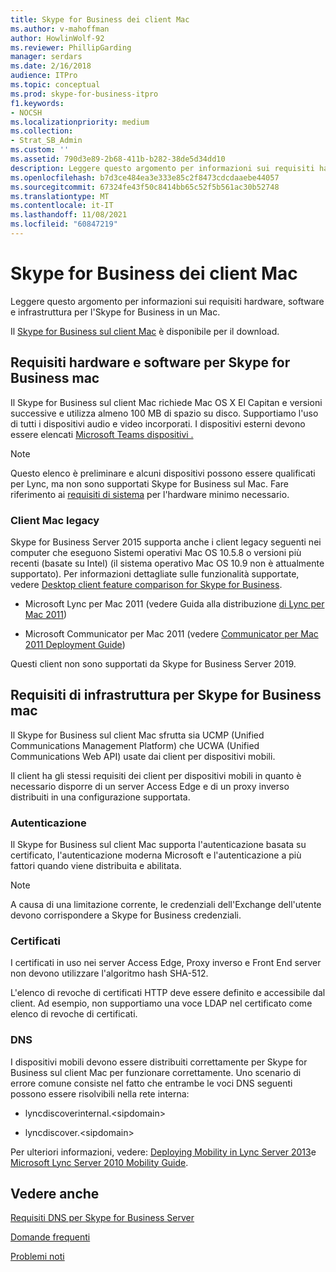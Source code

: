 ```yaml
---
title: Skype for Business dei client Mac
ms.author: v-mahoffman
author: HowlinWolf-92
ms.reviewer: PhillipGarding
manager: serdars
ms.date: 2/16/2018
audience: ITPro
ms.topic: conceptual
ms.prod: skype-for-business-itpro
f1.keywords:
- NOCSH
ms.localizationpriority: medium
ms.collection:
- Strat_SB_Admin
ms.custom: ''
ms.assetid: 790d3e89-2b68-411b-b282-38de5d34dd10
description: Leggere questo argomento per informazioni sui requisiti hardware, software e infrastruttura per l'Skype for Business in un Mac.
ms.openlocfilehash: b7d3ce484ea3e333e85c2f8473cdcdaaebe44057
ms.sourcegitcommit: 67324fe43f50c8414bb65c52f5b561ac30b52748
ms.translationtype: MT
ms.contentlocale: it-IT
ms.lasthandoff: 11/08/2021
ms.locfileid: "60847219"
---
```

# <a name="skype-for-business-on-mac-client-requirements"></a>Skype for Business dei client Mac
 
Leggere questo argomento per informazioni sui requisiti hardware, software e infrastruttura per l'Skype for Business in un Mac.
  
Il [Skype for Business sul client Mac](https://products.office.com/skype-for-business/download-app?tab=tabs-3#Mac) è disponibile per il download.
  
## <a name="hardware-and-software-requirements-for-skype-for-business-on-mac"></a>Requisiti hardware e software per Skype for Business mac

Il Skype for Business sul client Mac richiede Mac OS X El Capitan e versioni successive e utilizza almeno 100 MB di spazio su disco. Supportiamo l'uso di tutti i dispositivi audio e video incorporati. I dispositivi esterni devono essere elencati [Microsoft Teams dispositivi .](https://www.microsoft.com/microsoft-teams/across-devices/devices) 
  
> [!NOTE]
> Questo elenco è preliminare e alcuni dispositivi possono essere qualificati per Lync, ma non sono supportati Skype for Business sul Mac. Fare riferimento ai [requisiti di sistema](https://products.office.com/office-system-requirements) per l'hardware minimo necessario.
  
### <a name="legacy-mac-clients"></a>Client Mac legacy

Skype for Business Server 2015 supporta anche i client legacy seguenti nei computer che eseguono Sistemi operativi Mac OS 10.5.8 o versioni più recenti (basate su Intel) (il sistema operativo Mac OS 10.9 non è attualmente supportato). Per informazioni dettagliate sulle funzionalità supportate, vedere [Desktop client feature comparison for Skype for Business](desktop-feature-comparison.md).
  
- Microsoft Lync per Mac 2011 (vedere Guida alla distribuzione [di Lync per Mac 2011](/previous-versions/office/office-for-mac-2011/jj984275(v=office.14)))
    
- Microsoft Communicator per Mac 2011 (vedere [Communicator per Mac 2011 Deployment Guide](/previous-versions/office/office-for-mac-2011/jj984270(v=office.14)))
 
Questi client non sono supportati da Skype for Business Server 2019.
   
## <a name="infrastructure-requirements-for-skype-for-business-on-mac"></a>Requisiti di infrastruttura per Skype for Business mac
<a name="Infrastructure"> </a>

Il Skype for Business sul client Mac sfrutta sia UCMP (Unified Communications Management Platform) che UCWA (Unified Communications Web API) usate dai client per dispositivi mobili.
  
Il client ha gli stessi requisiti dei client per dispositivi mobili in quanto è necessario disporre di un server Access Edge e di un proxy inverso distribuiti in una configurazione supportata. 
  
### <a name="authentication"></a>Autenticazione

Il Skype for Business sul client Mac supporta l'autenticazione basata su certificato, l'autenticazione moderna Microsoft e l'autenticazione a più fattori quando viene distribuita e abilitata.
  
> [!NOTE]
> A causa di una limitazione corrente, le credenziali dell'Exchange dell'utente devono corrispondere a Skype for Business credenziali. 
  
### <a name="certificates"></a>Certificati

I certificati in uso nei server Access Edge, Proxy inverso e Front End server non devono utilizzare l'algoritmo hash SHA-512.
  
L'elenco di revoche di certificati HTTP deve essere definito e accessibile dal client. Ad esempio, non supportiamo una voce LDAP nel certificato come elenco di revoche di certificati.
  
### <a name="dns"></a>DNS

I dispositivi mobili devono essere distribuiti correttamente per Skype for Business sul client Mac per funzionare correttamente. Uno scenario di errore comune consiste nel fatto che entrambe le voci DNS seguenti possono essere risolvibili nella rete interna:
  
- lyncdiscoverinternal.\<sipdomain\>
    
- lyncdiscover.\<sipdomain\>
    
Per ulteriori informazioni, vedere: [Deploying Mobility in Lync Server 2013](/previous-versions/office/lync-server-2013/lync-server-2013-deploying-mobility)e [Microsoft Lync Server 2010 Mobility Guide](https://go.microsoft.com/fwlink//p/?LinkId=798226).
  
## <a name="see-also"></a>Vedere anche
<a name="Infrastructure"> </a>

[Requisiti DNS per Skype for Business Server](../../plan-your-deployment/network-requirements/dns.md)

[Domande frequenti](https://go.microsoft.com/fwlink/p/?LinkId=798227)
  
[Problemi noti](https://go.microsoft.com/fwlink/p/?LinkId=798228)